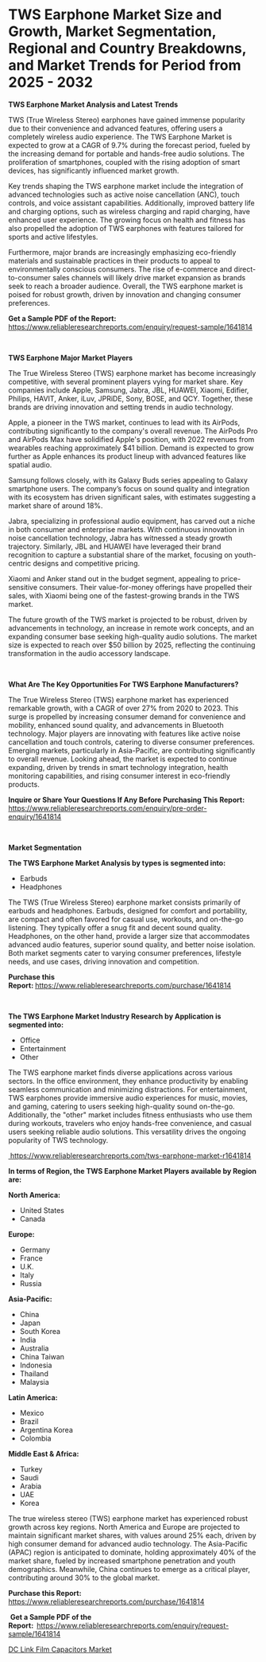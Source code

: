 <p><h1>TWS Earphone Market Size and Growth, Market Segmentation, Regional and Country Breakdowns, and Market Trends for Period from 2025 -  2032</h1></p><p><strong>TWS Earphone Market Analysis and Latest Trends</strong></p>
<p><p>TWS (True Wireless Stereo) earphones have gained immense popularity due to their convenience and advanced features, offering users a completely wireless audio experience. The TWS Earphone Market is expected to grow at a CAGR of 9.7% during the forecast period, fueled by the increasing demand for portable and hands-free audio solutions. The proliferation of smartphones, coupled with the rising adoption of smart devices, has significantly influenced market growth.</p><p>Key trends shaping the TWS earphone market include the integration of advanced technologies such as active noise cancellation (ANC), touch controls, and voice assistant capabilities. Additionally, improved battery life and charging options, such as wireless charging and rapid charging, have enhanced user experience. The growing focus on health and fitness has also propelled the adoption of TWS earphones with features tailored for sports and active lifestyles.</p><p>Furthermore, major brands are increasingly emphasizing eco-friendly materials and sustainable practices in their products to appeal to environmentally conscious consumers. The rise of e-commerce and direct-to-consumer sales channels will likely drive market expansion as brands seek to reach a broader audience. Overall, the TWS earphone market is poised for robust growth, driven by innovation and changing consumer preferences.</p></p>
<p><strong>Get a Sample PDF of the Report:&nbsp;</strong> <a href="https://www.reliableresearchreports.com/enquiry/request-sample/1641814?utm_campaign=2227&utm_medium=2&utm_source=Github&utm_content=ia&utm_term=11022025&utm_id=tws-earphone">https://www.reliableresearchreports.com/enquiry/request-sample/1641814</a></p>
<p>&nbsp;</p>
<p><strong>TWS Earphone Major Market Players</strong></p>
<p><p>The True Wireless Stereo (TWS) earphone market has become increasingly competitive, with several prominent players vying for market share. Key companies include Apple, Samsung, Jabra, JBL, HUAWEI, Xiaomi, Edifier, Philips, HAVIT, Anker, iLuv, JPRiDE, Sony, BOSE, and QCY. Together, these brands are driving innovation and setting trends in audio technology.</p><p>Apple, a pioneer in the TWS market, continues to lead with its AirPods, contributing significantly to the company's overall revenue. The AirPods Pro and AirPods Max have solidified Apple's position, with 2022 revenues from wearables reaching approximately $41 billion. Demand is expected to grow further as Apple enhances its product lineup with advanced features like spatial audio.</p><p>Samsung follows closely, with its Galaxy Buds series appealing to Galaxy smartphone users. The company’s focus on sound quality and integration with its ecosystem has driven significant sales, with estimates suggesting a market share of around 18%.</p><p>Jabra, specializing in professional audio equipment, has carved out a niche in both consumer and enterprise markets. With continuous innovation in noise cancellation technology, Jabra has witnessed a steady growth trajectory. Similarly, JBL and HUAWEI have leveraged their brand recognition to capture a substantial share of the market, focusing on youth-centric designs and competitive pricing.</p><p>Xiaomi and Anker stand out in the budget segment, appealing to price-sensitive consumers. Their value-for-money offerings have propelled their sales, with Xiaomi being one of the fastest-growing brands in the TWS market.</p><p>The future growth of the TWS market is projected to be robust, driven by advancements in technology, an increase in remote work concepts, and an expanding consumer base seeking high-quality audio solutions. The market size is expected to reach over $50 billion by 2025, reflecting the continuing transformation in the audio accessory landscape.</p></p>
<p>&nbsp;</p>
<p><strong>What Are The Key Opportunities For TWS Earphone Manufacturers?</strong></p>
<p><p>The True Wireless Stereo (TWS) earphone market has experienced remarkable growth, with a CAGR of over 27% from 2020 to 2023. This surge is propelled by increasing consumer demand for convenience and mobility, enhanced sound quality, and advancements in Bluetooth technology. Major players are innovating with features like active noise cancellation and touch controls, catering to diverse consumer preferences. Emerging markets, particularly in Asia-Pacific, are contributing significantly to overall revenue. Looking ahead, the market is expected to continue expanding, driven by trends in smart technology integration, health monitoring capabilities, and rising consumer interest in eco-friendly products.</p></p>
<p><strong>Inquire or Share Your Questions If Any Before Purchasing This Report:</strong> <a href="https://www.reliableresearchreports.com/enquiry/pre-order-enquiry/1641814?utm_campaign=2227&utm_medium=2&utm_source=Github&utm_content=ia&utm_term=11022025&utm_id=tws-earphone">https://www.reliableresearchreports.com/enquiry/pre-order-enquiry/1641814</a></p>
<p>&nbsp;</p>
<p><strong>Market Segmentation</strong></p>
<p><strong>The TWS Earphone Market Analysis by types is segmented into:</strong></p>
<p><ul><li>Earbuds</li><li>Headphones</li></ul></p>
<p><p>The TWS (True Wireless Stereo) earphone market consists primarily of earbuds and headphones. Earbuds, designed for comfort and portability, are compact and often favored for casual use, workouts, and on-the-go listening. They typically offer a snug fit and decent sound quality. Headphones, on the other hand, provide a larger size that accommodates advanced audio features, superior sound quality, and better noise isolation. Both market segments cater to varying consumer preferences, lifestyle needs, and use cases, driving innovation and competition.</p></p>
<p><strong>Purchase this Report:&nbsp;</strong><a href="https://www.reliableresearchreports.com/purchase/1641814?utm_campaign=2227&utm_medium=2&utm_source=Github&utm_content=ia&utm_term=11022025&utm_id=tws-earphone">https://www.reliableresearchreports.com/purchase/1641814</a></p>
<p>&nbsp;</p>
<p><strong>The TWS Earphone Market Industry Research by Application is segmented into:</strong></p>
<p><ul><li>Office</li><li>Entertainment</li><li>Other</li></ul></p>
<p><p>The TWS earphone market finds diverse applications across various sectors. In the office environment, they enhance productivity by enabling seamless communication and minimizing distractions. For entertainment, TWS earphones provide immersive audio experiences for music, movies, and gaming, catering to users seeking high-quality sound on-the-go. Additionally, the "other" market includes fitness enthusiasts who use them during workouts, travelers who enjoy hands-free convenience, and casual users seeking reliable audio solutions. This versatility drives the ongoing popularity of TWS technology.</p></p>
<p><a href="https://www.reliableresearchreports.com/tws-earphone-market-r1641814?utm_campaign=2227&utm_medium=2&utm_source=Github&utm_content=ia&utm_term=11022025&utm_id=tws-earphone">&nbsp;https://www.reliableresearchreports.com/tws-earphone-market-r1641814</a></p>
<p><strong>In terms of Region, the TWS Earphone Market Players available by Region are:</strong></p>
<p>
    <p> <strong> North America: </strong>
        <ul>
            <li>United States</li>
            <li>Canada</li>
        </ul>
        </p> 
    <p> <strong> Europe: </strong>
        <ul>
            <li>Germany</li>
            <li>France</li>
            <li>U.K.</li>
            <li>Italy</li>
            <li>Russia</li>
        </ul>
        </p> 
    <p> <strong> Asia-Pacific: </strong>
        <ul>
            <li>China</li>
            <li>Japan</li>
            <li>South Korea</li>
            <li>India</li>
            <li>Australia</li>
            <li>China Taiwan</li>
            <li>Indonesia</li>
            <li>Thailand</li>
            <li>Malaysia</li>
        </ul>
        </p> 
    <p> <strong> Latin America: </strong>
        <ul>
            <li>Mexico</li>
            <li>Brazil</li>
            <li>Argentina Korea</li>
            <li>Colombia</li>
        </ul>
        </p> 
    <p> <strong> Middle East & Africa: </strong>
        <ul>
            <li>Turkey</li>
            <li>Saudi</li>
            <li>Arabia</li>
            <li>UAE</li>
            <li>Korea</li>
        </ul>
    </p>
    </p>
<p><p>The true wireless stereo (TWS) earphone market has experienced robust growth across key regions. North America and Europe are projected to maintain significant market shares, with values around 25% each, driven by high consumer demand for advanced audio technology. The Asia-Pacific (APAC) region is anticipated to dominate, holding approximately 40% of the market share, fueled by increased smartphone penetration and youth demographics. Meanwhile, China continues to emerge as a critical player, contributing around 30% to the global market.</p></p>
<p><strong>Purchase this Report: </strong><a href="https://www.reliableresearchreports.com/purchase/1641814?utm_campaign=2227&utm_medium=2&utm_source=Github&utm_content=ia&utm_term=11022025&utm_id=tws-earphone">https://www.reliableresearchreports.com/purchase/1641814</a></p>
<p>&nbsp;<strong>Get a Sample PDF of the Report:&nbsp;&nbsp;</strong><a href="https://www.reliableresearchreports.com/enquiry/request-sample/1641814?utm_campaign=2227&utm_medium=2&utm_source=Github&utm_content=ia&utm_term=11022025&utm_id=tws-earphone">https://www.reliableresearchreports.com/enquiry/request-sample/1641814</a></p>
<p><strong></strong></p>
<p><p><a href="https://github.com/tambraunrue691969/Market-Research-Report-List-1/blob/main/dc-link-film-capacitors-market.md?utm_campaign=2227&utm_medium=2&utm_source=Github&utm_content=ia&utm_term=11022025&utm_id=tws-earphone">DC Link Film Capacitors Market</a></p></p>